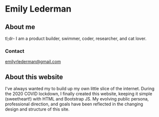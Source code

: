 # Emily Lederman
## About me
tl;dr- I am a product builder, swimmer, coder, researcher, and cat lover.
### Contact
emilyrlederman@gmail.com

## About this website
I've always wanted my to build up my own little slice of the internet. During the 2020 COVID lockdown, I finally created this website, keeping it simple (sweetheart!) with HTML and Bootstrap JS. My evolving public persona, professional direction, and goals have been reflected in the changing design and structure of this site.
